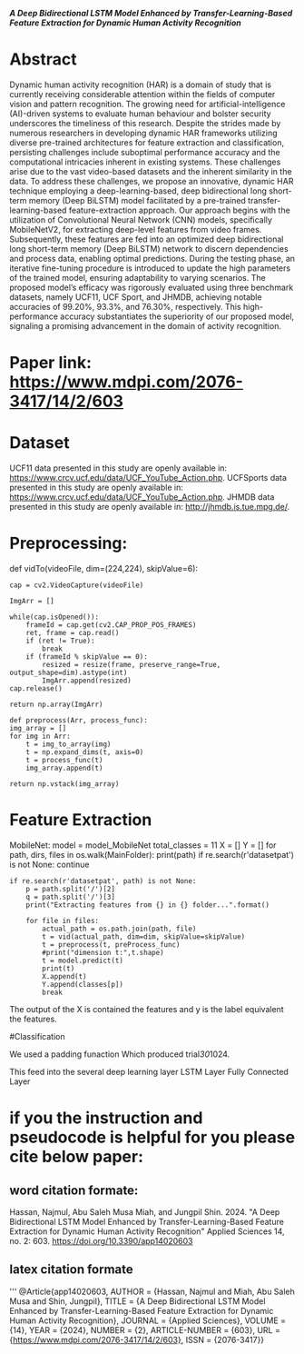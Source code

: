 ***A Deep Bidirectional LSTM Model Enhanced by Transfer-Learning-Based Feature Extraction for Dynamic Human Activity Recognition***

# Abstract
Dynamic human activity recognition (HAR) is a domain of study that is currently receiving considerable attention within the fields of computer vision and pattern recognition. The growing need for artificial-intelligence (AI)-driven systems to evaluate human behaviour and bolster security underscores the timeliness of this research. Despite the strides made by numerous researchers in developing dynamic HAR frameworks utilizing diverse pre-trained architectures for feature extraction and classification, persisting challenges include suboptimal performance accuracy and the computational intricacies inherent in existing systems. These challenges arise due to the vast video-based datasets and the inherent similarity in the data. To address these challenges, we propose an innovative, dynamic HAR technique employing a deep-learning-based, deep bidirectional long short-term memory (Deep BiLSTM) model facilitated by a pre-trained transfer-learning-based feature-extraction approach. Our approach begins with the utilization of Convolutional Neural Network (CNN) models, specifically MobileNetV2, for extracting deep-level features from video frames. Subsequently, these features are fed into an optimized deep bidirectional long short-term memory (Deep BiLSTM) network to discern dependencies and process data, enabling optimal predictions. During the testing phase, an iterative fine-tuning procedure is introduced to update the high parameters of the trained model, ensuring adaptability to varying scenarios. The proposed model’s efficacy was rigorously evaluated using three benchmark datasets, namely UCF11, UCF Sport, and JHMDB, achieving notable accuracies of 99.20%, 93.3%, and 76.30%, respectively. This high-performance accuracy substantiates the superiority of our proposed model, signaling a promising advancement in the domain of activity recognition.

# Paper link: https://www.mdpi.com/2076-3417/14/2/603

# Dataset
UCF11 data presented in this study are openly available in: https://www.crcv.ucf.edu/data/UCF_YouTube_Action.php. 
UCFSports data presented in this study are openly available in: https://www.crcv.ucf.edu/data/UCF_YouTube_Action.php. 
JHMDB data presented in this study are openly available in: http://jhmdb.is.tue.mpg.de/.

# Preprocessing:
def vidTo(videoFile, dim=(224,224), skipValue=6):

    cap = cv2.VideoCapture(videoFile)

    ImgArr = []

    while(cap.isOpened()):
        frameId = cap.get(cv2.CAP_PROP_POS_FRAMES)
        ret, frame = cap.read()
        if (ret != True):
            break
        if (frameId % skipValue == 0):
            resized = resize(frame, preserve_range=True, output_shape=dim).astype(int)
            ImgArr.append(resized)
    cap.release()
    
    return np.array(ImgArr)

    def preprocess(Arr, process_func):
    img_array = []
    for img in Arr:
        t = img_to_array(img)
        t = np.expand_dims(t, axis=0)
        t = process_func(t)
        img_array.append(t)
    
    return np.vstack(img_array)
# Feature Extraction

MobileNet:
model = model_MobileNet
total_classes = 11
X = []
Y = []
for path, dirs, files in os.walk(MainFolder):
        print(path)
    if re.search(r'datasetpat') is not None:
        continue
    
    if re.search(r'datasetpat', path) is not None:
        p = path.split('/')[2]
        q = path.split('/')[3]
        print("Extracting features from {} in {} folder...".format()
        
        for file in files:
            actual_path = os.path.join(path, file)
            t = vid(actual_path, dim=dim, skipValue=skipValue)
            t = preprocess(t, preProcess_func)
            #print("dimension t:",t.shape)
            t = model.predict(t)
            print(t)
            X.append(t)
            Y.append(classes[p])
            break 

The output of the X is contained the features and y is the label equivalent the features. 


#Classification

We used a padding funaction Which produced trial*30*1024.

This feed into the
several deep learning layer
LSTM Layer
Fully Connected Layer

# if you the instruction and pseudocode is helpful for you please cite below paper:

## word citation formate:
Hassan, Najmul, Abu Saleh Musa Miah, and Jungpil Shin. 2024. "A Deep Bidirectional LSTM Model Enhanced by Transfer-Learning-Based Feature Extraction for Dynamic Human Activity Recognition" Applied Sciences 14, no. 2: 603. https://doi.org/10.3390/app14020603

## latex citation formate
'''
@Article{app14020603,
AUTHOR = {Hassan, Najmul and Miah, Abu Saleh Musa and Shin, Jungpil},
TITLE = {A Deep Bidirectional LSTM Model Enhanced by Transfer-Learning-Based Feature Extraction for Dynamic Human Activity Recognition},
JOURNAL = {Applied Sciences},
VOLUME = {14},
YEAR = {2024},
NUMBER = {2},
ARTICLE-NUMBER = {603},
URL = {https://www.mdpi.com/2076-3417/14/2/603},
ISSN = {2076-3417}}






